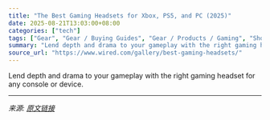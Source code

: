 ```yaml
---
title: "The Best Gaming Headsets for Xbox, PS5, and PC (2025)"
date: 2025-08-21T13:03:00+08:00
categories: ["tech"]
tags: ["Gear", "Gear / Buying Guides", "Gear / Products / Gaming", "Shopping", "buying guides", "Audiophile", "video games", "gaming tips", "Headphones", "Accessories and Peripherals", "Buying Guide"]
summary: "Lend depth and drama to your gameplay with the right gaming headset for any console or device."
source_url: "https://www.wired.com/gallery/best-gaming-headsets/"
---
```


Lend depth and drama to your gameplay with the right gaming headset for any console or device.

---

*来源: [原文链接](https://www.wired.com/gallery/best-gaming-headsets/)*
